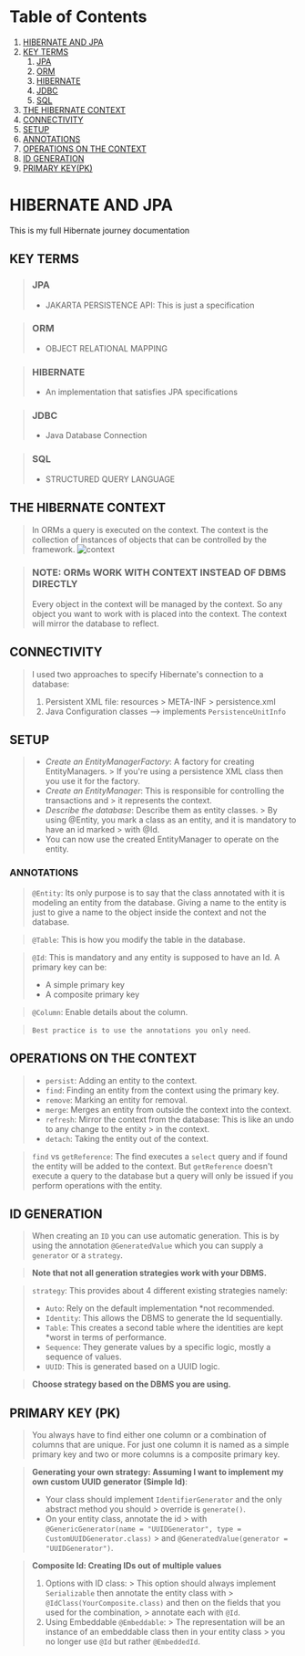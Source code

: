# Table of Contents

1. [HIBERNATE AND JPA](#hibernate-and-jpa)
2. [KEY TERMS](#key-terms)
    1. [JPA](#jpa)
    2. [ORM](#orm)
    3. [HIBERNATE](#hibernate)
    4. [JDBC](#jdbc)
    5. [SQL](#sql)
3. [THE HIBERNATE CONTEXT](#the-hibernate-context)
4. [CONNECTIVITY](#connectivity)
5. [SETUP](#setup)
6. [ANNOTATIONS](#annotations)
7. [OPERATIONS ON THE CONTEXT](#operations-on-the-context)
8. [ID GENERATION](#id-generation)
9. [PRIMARY KEY(PK)](#primary-keypk)

# HIBERNATE AND JPA

This is my full Hibernate journey documentation

## KEY TERMS

> ### JPA
> - JAKARTA PERSISTENCE API: This is just a specification

> ### ORM
> - OBJECT RELATIONAL MAPPING

> ### HIBERNATE
> - An implementation that satisfies JPA specifications

> ### JDBC
> - Java Database Connection

> ### SQL
> - STRUCTURED QUERY LANGUAGE

## THE HIBERNATE CONTEXT

> In ORMs a query is executed on the context. The context is the collection of
> instances of objects that can be controlled by the framework.
> ![context](https://thorben-janssen.com/wp-content/uploads/2020/07/Lifecycle-Model-1024x576.png)

> ### NOTE: ORMs WORK WITH CONTEXT INSTEAD OF DBMS DIRECTLY
> Every object in the context will be managed by the context.
> So any object you want to work with is placed into the context.
> The context will mirror the database to reflect.

## CONNECTIVITY

> I used two approaches to specify Hibernate's connection to a database:
> 1. Persistent XML file: resources > META-INF > persistence.xml
> 2. Java Configuration classes --> implements `PersistenceUnitInfo`

## SETUP

> - *Create an EntityManagerFactory*: A factory for creating EntityManagers.
    >   If you're using a persistence XML class then you use it for the factory.
> - *Create an EntityManager*: This is responsible for controlling the transactions and
    >   it represents the context.
> - *Describe the database*: Describe them as entity classes.
    >   By using @Entity, you mark a class as an entity, and it is mandatory to have an id marked
    >   with @Id.
> - You can now use the created EntityManager to operate on the entity.

### ANNOTATIONS

> `@Entity`: Its only purpose is to say that the class annotated with it is modeling
> an entity from the database.
> Giving a name to the entity is just to give a name to the object inside the context
> and not the database.

> `@Table`: This is how you modify the table in the database.

> `@Id`: This is mandatory and any entity is supposed to have an Id.
> A primary key can be:
> - A simple primary key
> - A composite primary key

> `@Column`: Enable details about the column.

> `Best practice is to use the annotations you only need`.

## OPERATIONS ON THE CONTEXT

> - `persist`: Adding an entity to the context.
> - `find`: Finding an entity from the context using the primary key.
> - `remove`: Marking an entity for removal.
> - `merge`: Merges an entity from outside the context into the context.
> - `refresh`: Mirror the context from the database: This is like an undo to any change to the entity
    >   in the context.
> - `detach`: Taking the entity out of the context.

> `find` vs `getReference`:
> The find executes a `select` query and if found the entity will be added to the context.
> But `getReference` doesn't execute a query to the database but a query will only be issued if you
> perform operations with the entity.

## ID GENERATION

> When creating an `ID` you can use automatic generation. This is by using the annotation
> `@GeneratedValue` which you can supply a `generator` or a `strategy`.

> **Note that not all generation strategies work with your DBMS.**

> `strategy`: This provides about 4 different existing strategies namely:
> - `Auto`: Rely on the default implementation *not recommended.
> - `Identity`: This allows the DBMS to generate the Id sequentially.
> - `Table`: This creates a second table where the identities are kept *worst in terms of performance.
> - `Sequence`: They generate values by a specific logic, mostly a sequence of values.
> - `UUID`: This is generated based on a UUID logic.

> **Choose strategy based on the DBMS you are using.**

## PRIMARY KEY (PK)

> You always have to find either one column or a combination of columns that are unique.
> For just one column it is named as a simple primary key and two or more columns
> is a composite primary key.

> **Generating your own strategy: Assuming I want to implement my own custom UUID generator (Simple Id)**:
> - Your class should implement `IdentifierGenerator` and the only abstract method you should
    >   override is `generate()`.
> - On your entity class, annotate the id
    >   with `@GenericGenerator(name = "UUIDGenerator", type = CustomUUIDGenerator.class)`
    >   and `@GeneratedValue(generator = "UUIDGenerator")`.

> **Composite Id: Creating IDs out of multiple values**
> 1. Options with ID class:
     > This option should always implement `Serializable` then annotate the entity class with
     > `@IdClass(YourComposite.class)` and then on the fields that you used for the combination,
     > annotate each with `@Id`.
> 2. Using Embeddable `@Embeddable`:
     > The representation will be an instance of an embeddable class then in your entity class
     > you no longer use `@Id` but rather `@EmbeddedId`.
